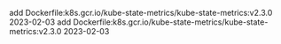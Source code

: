 add Dockerfile:k8s.gcr.io/kube-state-metrics/kube-state-metrics:v2.3.0 2023-02-03
add Dockerfile:k8s.gcr.io/kube-state-metrics/kube-state-metrics:v2.3.0 2023-02-03
